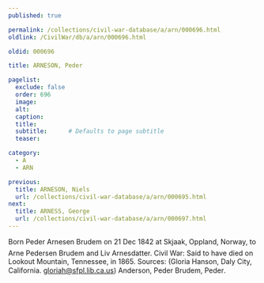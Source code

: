 ```yaml
---
published: true

permalink: /collections/civil-war-database/a/arn/000696.html
oldlink: /CivilWar/db/a/arn/000696.html

oldid: 000696

title: ARNESON, Peder

pagelist:
  exclude: false
  order: 696
  image: 
  alt:
  caption:
  title:
  subtitle:      # Defaults to page subtitle
  teaser:

category: 
  - A 
  - ARN

previous:
  title: ARNESON, Niels
  url: /collections/civil-war-database/a/arn/000695.html  
next:
  title: ARNESS, George
  url: /collections/civil-war-database/a/arn/000697.html   
---
```

Born &#147;Peder Arnesen Brudem&#148; on 21 Dec 1842 at Skjaak, Oppland, Norway, to Arne Pedersen Brudem and Liv Arnesdatter. Civil War: Said to have died on Lookout Mountain, Tennessee, in 1865. Sources: (Gloria Hanson, Daly City, California. [gloriah@sfpl.lib.ca.us](mailto:gloriah@sfpl.lib.ca.us)) &#147;Anderson, Peder&#148; &#147;Brudem, Peder&#148;.